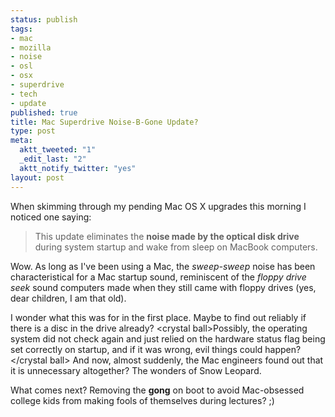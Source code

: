 ```yaml
--- 
status: publish
tags: 
- mac
- mozilla
- noise
- osl
- osx
- superdrive
- tech
- update
published: true
title: Mac Superdrive Noise-B-Gone Update?
type: post
meta: 
  aktt_tweeted: "1"
  _edit_last: "2"
  aktt_notify_twitter: "yes"
layout: post
---
```

When skimming through my pending Mac OS&nbsp;X upgrades this morning I noticed one saying:

<blockquote>This update eliminates the <strong>noise made by the optical disk drive</strong> during system startup and wake from sleep on MacBook computers.</blockquote>

Wow. As long as I've been using a Mac, the <em>sweep-sweep</em> noise has been characteristical for a Mac startup sound, reminiscent of the <em>floppy drive seek</em> sound computers made when they still came with floppy drives (yes, dear children, I am that old).

I wonder what this was for in the first place. Maybe to find out reliably if there is a disc in the drive already? &lt;crystal ball&gt;Possibly, the operating system did not check again and just relied on the hardware status flag being set correctly on startup, and if it was wrong, evil things could happen?&lt;/crystal ball&gt; And now, almost suddenly, the Mac engineers found out that it is unnecessary altogether? The wonders of Snow Leopard.

What comes next? Removing the <strong>gong</strong> on boot to avoid Mac-obsessed college kids from making fools of themselves during lectures? ;)
